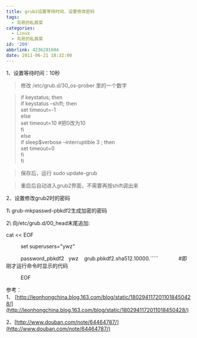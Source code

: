 ```yaml
---
title: grub2设置等待时间、设置修改密码
tags:
  - 鸟哥的私房菜
categories:
  - Linux
  - 鸟哥的私房菜
id: '209'
abbrlink: 4236291604
date: 2011-06-21 18:32:00
---
```


1、设置等待时间：10秒

> 修改 /etc/grub.d/30\_os-prober 里的一个数字  

> if keystatus; then  
>  if keystatus –shift; then  
>  set timeout=-1  
>  else  
>  set timeout=10 #把0改为10  
>  fi  
>  else  
>  if sleep$verbose –interruptible 3 ; then  
>  set timeout=0  
>  fi  
>  fi

> 保存后，运行 sudo update-grub

> 重启后自动进入grub2界面，不需要再按shift调出来

  

  

2、设置修改grub2时的密码

1\\ grub-mkpasswd-pbkdf2生成加密的密码

2\\ 向/etc/grub.d/00\_head末尾追加:

  
 cat << EOF

          set superusers="ywz"

          password\_pbkdf2   ywz    grub.pbkdf2.sha512.10000.\`\`\`\`\`              #即刚才运行命令时显示的代码

          EOF

  

  

  

参考：1、 [http://leonhongchina.blog.163.com/blog/static/1802941172011018450428/](http://leonhongchina.blog.163.com/blog/static/1802941172011018450428/)

2、[http://www.douban.com/note/64464787/](http://www.douban.com/note/64464787/)